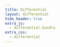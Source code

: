 ```yaml
---
title: Differential
layout: differential
hide_header: true
extra_js:
  - differential.bundle
extra_css:
  - differential
---
```

